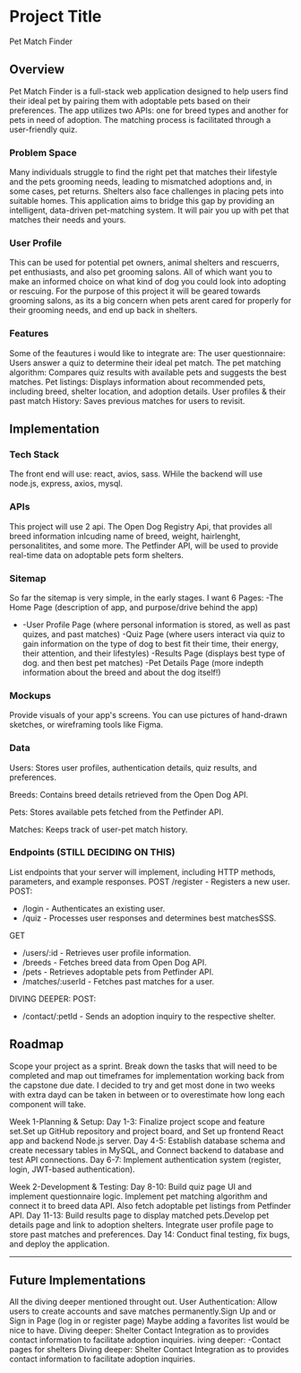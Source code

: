 # Project Title

Pet Match Finder

## Overview

Pet Match Finder is a full-stack web application designed to help users find their ideal pet by pairing them with adoptable pets based on their preferences. The app utilizes two APIs: one for breed types and another for pets in need of adoption. The matching process is facilitated through a user-friendly quiz.

### Problem Space

Many individuals struggle to find the right pet that matches their lifestyle and the pets grooming needs, leading to mismatched adoptions and, in some cases, pet returns. Shelters also face challenges in placing pets into suitable homes. This application aims to bridge this gap by providing an intelligent, data-driven pet-matching system. It will pair you up with pet that matches their needs and yours.

### User Profile

This can be used for potential pet owners, animal shelters and rescuerrs, pet enthusiasts, and also pet grooming salons. All of which want you to make an informed choice on what kind of dog you could look into adopting or rescuing. For the purpose of this project it will be geared towards grooming salons, as its a big concern when pets arent cared for properly for their grooming needs, and end up back in shelters.

### Features

Some of the feautures i would like to integrate are:
The user questionnaire: Users answer a quiz to determine their ideal pet match.
The pet matching algorithm: Compares quiz results with available pets and suggests the best matches.
Pet listings: Displays information about recommended pets, including breed, shelter location, and adoption details.
User profiles & their past match History: Saves previous matches for users to revisit.

## Implementation

### Tech Stack

The front end will use: react, avios, sass. WHile the backend will use node.js, express, axios, mysql.

### APIs

This project will use 2 api. The Open Dog Registry Api, that provides all breed information inlcuding name of breed, weight, hairlenght, personalitites, and some more. The Petfinder API, will be used to provide real-time data on adoptable pets form shelters.

### Sitemap

So far the sitemap is very simple, in the early stages. I want 6 Pages:
-The Home Page (description of app, and purpose/drive behind the app)

- -User Profile Page (where personal information is stored, as well as past quizes, and past matches)
  -Quiz Page (where users interact via quiz to gain information on the type of dog to best fit their time, their energy, their attention, and their lifestyles)
  -Results Page (displays best type of dog. and then best pet matches)
  -Pet Details Page (more indepth information about the breed and about the dog itself!)

### Mockups

Provide visuals of your app's screens. You can use pictures of hand-drawn sketches, or wireframing tools like Figma.

### Data

Users: Stores user profiles, authentication details, quiz results, and preferences.

Breeds: Contains breed details retrieved from the Open Dog API.

Pets: Stores available pets fetched from the Petfinder API.

Matches: Keeps track of user-pet match history.

### Endpoints (STILL DECIDING ON THIS)

List endpoints that your server will implement, including HTTP methods, parameters, and example responses.
POST /register - Registers a new user.
POST:

- /login - Authenticates an existing user.
- /quiz - Processes user responses and determines best matchesSSS.

GET

- /users/:id - Retrieves user profile information.
- /breeds - Fetches breed data from Open Dog API.
- /pets - Retrieves adoptable pets from Petfinder API.
- /matches/:userId - Fetches past matches for a user.

DIVING DEEPER:
POST:

- /contact/:petId - Sends an adoption inquiry to the respective shelter.

## Roadmap

Scope your project as a sprint. Break down the tasks that will need to be completed and map out timeframes for implementation working back from the capstone due date.
I decided to try and get most done in two weeks with extra dayd can be taken in between or to overestimate how long each component will take.

Week 1-Planning & Setup:
Day 1-3: Finalize project scope and feature set.Set up GitHub repository and project board, and Set up frontend React app and backend Node.js server.
Day 4-5: Establish database schema and create necessary tables in MySQL, and Connect backend to database and test API connections.
Day 6-7: Implement authentication system (register, login, JWT-based authentication).

Week 2-Development & Testing:
Day 8-10: Build quiz page UI and implement questionnaire logic. Implement pet matching algorithm and connect it to breed data API.
Also fetch adoptable pet listings from Petfinder API.
Day 11-13: Build results page to display matched pets.Develop pet details page and link to adoption shelters.
Integrate user profile page to store past matches and preferences.
Day 14: Conduct final testing, fix bugs, and deploy the application.

---

## Future Implementations

All the diving deeper mentioned throught out.
User Authentication: Allow users to create accounts and save matches permanently.Sign Up and or Sign in Page (log in or register page)
Maybe adding a favorites list would be nice to have.
Diving deeper: Shelter Contact Integration as to provides contact information to facilitate adoption inquiries.
iving deeper:
-Contact pages for shelters
Diving deeper: Shelter Contact Integration as to provides contact information to facilitate adoption inquiries.
